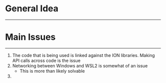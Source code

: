 # General Idea
***

# Main  Issues
***
1) The code that is being used is linked against the ION libraries. Making API calls across code is the issue
2) Networking between Windows and WSL2 is somewhat of an issue
	- This is more than likely solvable
3) 